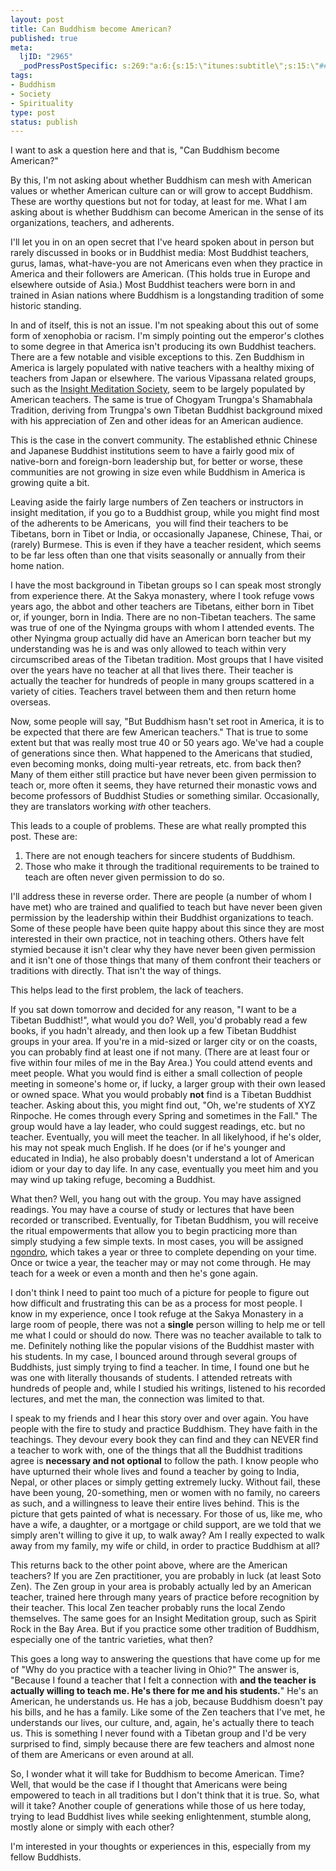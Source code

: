```yaml
--- 
layout: post
title: Can Buddhism become American?
published: true
meta: 
  ljID: "2965"
  _podPressPostSpecific: s:269:"a:6:{s:15:\"itunes:subtitle\";s:15:\"##PostExcerpt##\";s:14:\"itunes:summary\";s:15:\"##PostExcerpt##\";s:15:\"itunes:keywords\";s:17:\"##WordPressCats##\";s:13:\"itunes:author\";s:10:\"##Global##\";s:15:\"itunes:explicit\";s:2:\"No\";s:12:\"itunes:block\";s:2:\"No\";}";
tags: 
- Buddhism
- Society
- Spirituality
type: post
status: publish
---
```

I want to ask a question here and that is, "Can Buddhism become American?"

By this, I'm not asking about whether Buddhism can mesh with American values or whether American culture can or will grow to accept Buddhism. These are worthy questions but not for today, at least for me. What I am asking about is whether Buddhism can become American in the sense of its organizations, teachers, and adherents.

I'll let you in on an open secret that I've heard spoken about in person but rarely discussed in books or in Buddhist media: Most Buddhist teachers, gurus, lamas, what-have-you are not Americans even when they practice in America and their followers are American. (This holds true in Europe and elsewhere outside of Asia.) Most Buddhist teachers were born in and trained in Asian nations where Buddhism is a longstanding tradition of some historic standing.

In and of itself, this is not an issue. I'm not speaking about this out of some form of xenophobia or racism. I'm simply pointing out the emperor's clothes to some degree in that America isn't producing its own Buddhist teachers. There are a few notable and visible exceptions to this. Zen Buddhism in America is largely populated with native teachers with a healthy mixing of teachers from Japan or elsewhere. The various Vipassana related groups, such as the <a href="http://www.dharma.org/ims/index.php">Insight Meditation Society</a>, seem to be largely populated by American teachers. The same is true of Chogyam Trungpa's Shamabhala Tradition, deriving from Trungpa's own Tibetan Buddhist background mixed with his appreciation of Zen and other ideas for an American audience.

This is the case in the convert community. The established ethnic Chinese and Japanese Buddhist institutions seem to have a fairly good mix of native-born and foreign-born leadership but, for better or worse, these communities are not growing in size even while Buddhism in America is growing quite a bit.

Leaving aside the fairly large numbers of Zen teachers or instructors in insight meditation, if you go to a Buddhist group, while you might find most of the adherents to be Americans,  you will find their teachers to be Tibetans, born in Tibet or India, or occasionally Japanese, Chinese, Thai, or (rarely) Burmese. This is even if they have a teacher resident, which seems to be far less often than one that visits seasonally or annually from their home nation.

I have the most background in Tibetan groups so I can speak most strongly from experience there. At the Sakya monastery, where I took refuge vows years ago, the abbot and other teachers are Tibetans, either born in Tibet or, if younger, born in India. There are no non-Tibetan teachers. The same was true of one of the Nyingma groups with whom I attended events. The other Nyingma group actually did have an American born teacher but my understanding was he is and was only allowed to teach within very circumscribed areas of the Tibetan tradition. Most groups that I have visited over the years have no teacher at all that lives there. Their teacher is actually the teacher for hundreds of people in many groups scattered in a variety of cities. Teachers travel between them and then return home overseas.

Now, some people will say, "But Buddhism hasn't set root in America, it is to be expected that there are few American teachers." That is true to some extent but that was really most true 40 or 50 years ago. We've had a couple of generations since then. What happened to the Americans that studied, even becoming monks, doing multi-year retreats, etc. from back then? Many of them either still practice but have never been given permission to teach or, more often it seems, they have returned their monastic vows and become professors of Buddhist Studies or something similar. Occasionally, they are translators working <em>with</em> other teachers.

This leads to a couple of problems. These are what really prompted this post. These are:
<ol>
	<li>There are not enough teachers for sincere students of Buddhism.</li>
	<li>Those who make it through the traditional requirements to be trained to teach are often never given permission to do so.</li>
</ol>
I'll address these in reverse order. There are people (a number of whom I have met) who are trained and qualified to teach but have never been given permission by the leadership within their Buddhist organizations to teach. Some of these people have been quite happy about this since they are most interested in their own practice, not in teaching others. Others have felt stymied because it isn't clear why they have never been given permission and it isn't one of those things that many of them confront their teachers or traditions with directly. That isn't the way of things.

This helps lead to the first problem, the lack of teachers.

If you sat down tomorrow and decided for any reason, "I want to be a Tibetan Buddhist!", what would you do? Well, you'd probably read a few books, if you hadn't already, and then look up a few Tibetan Buddhist groups in your area. If you're in a mid-sized or larger city or on the coasts, you can probably find at least one if not many. (There are at least four or five within four miles of me in the Bay Area.) You could attend events and meet people. What you would find is either a small collection of people meeting in someone's home or, if lucky, a larger group with their own leased or owned space. What you would probably <strong>not</strong> find is a Tibetan Buddhist teacher. Asking about this, you might find out, "Oh, we're students of XYZ Rinpoche. He comes through every Spring and sometimes in the Fall." The group would have a lay leader, who could suggest readings, etc. but no teacher. Eventually, you will meet the teacher. In all likelyhood, if he's older, his may not speak much English. If he does (or if he's younger and educated in India), he also probably doesn't understand a lot of American idiom or your day to day life. In any case, eventually you meet him and you may wind up taking refuge, becoming a Buddhist.

What then? Well, you hang out with the group. You may have assigned readings. You may have a course of study or lectures that have been recorded or transcribed. Eventually, for Tibetan Buddhism, you will receive the ritual empowerments that allow you to begin practicing more than simply studying a few simple texts. In most cases, you will be assigned <a href="http://en.wikipedia.org/wiki/Ng%C3%B6ndro">ngondro</a>, which takes a year or three to complete depending on your time. Once or twice a year, the teacher may or may not come through. He may teach for a week or even a month and then he's gone again.

I don't think I need to paint too much of a picture for people to figure out how difficult and frustrating this can be as a process for most people. I know in my experience, once I took refuge at the Sakya Monastery in a large room of people, there was not a <strong>single</strong> person willing to help me or tell me what I could or should do now. There was no teacher available to talk to me. Definitely nothing like the popular visions of the Buddhist master with his students. In my case, I bounced around through several groups of Buddhists, just simply trying to find a teacher. In time, I found one but he was one with literally thousands of students. I attended retreats with hundreds of people and, while I studied his writings, listened to his recorded lectures, and met the man, the connection was limited to that.

I speak to my friends and I hear this story over and over again. You have people with the fire to study and practice Buddhism. They have faith in the teachings. They devour every book they can find and they can NEVER find a teacher to work with, one of the things that all the Buddhist traditions agree is <strong>necessary and not optional</strong> to follow the path. I know people who have upturned their whole lives and found a teacher by going to India, Nepal, or other places or simply getting extremely lucky. Without fail, these have been young, 20-something, men or women with no family, no careers as such, and a willingness to leave their entire lives behind. This is the picture that gets painted of what is necessary. For those of us, like me, who have a wife, a daughter, or a mortgage or child support, are we told that we simply aren't willing to give it up, to walk away? Am I really expected to walk away from my family, my wife or child, in order to practice Buddhism at all?

This returns back to the other point above, where are the American teachers? If you are Zen practitioner, you are probably in luck (at least Soto Zen). The Zen group in your area is probably actually led by an American teacher, trained here through many years of practice before recognition by their teacher. This local Zen teacher probably runs the local Zendo themselves. The same goes for an Insight Meditation group, such as Spirit Rock in the Bay Area. But if you practice some other tradition of Buddhism, especially one of the tantric varieties, what then?

This goes a long way to answering the questions that have come up for me of "Why do you practice with a teacher living in Ohio?" The answer is, "Because I found a teacher that I felt a connection with <strong>and the teacher is actually willing to teach me. He's there for me and his students.</strong>" He's an American, he understands us. He has a job, because Buddhism doesn't pay his bills, and he has a family. Like some of the Zen teachers that I've met, he understands our lives, our culture, and, again, he's actually there to teach us. This is something I never found with a Tibetan group and I'd be very surprised to find, simply because there are few teachers and almost none of them are Americans or even around at all.

So, I wonder what it will take for Buddhism to become American. Time? Well, that would be the case if I thought that Americans were being empowered to teach in all traditions but I don't think that it is true. So, what will it take? Another couple of generations while those of us here today, trying to lead Buddhist lives while seeking enlightenment, stumble along, mostly alone or simply with each other?

I'm interested in your thoughts or experiences in this, especially from my fellow Buddhists.
